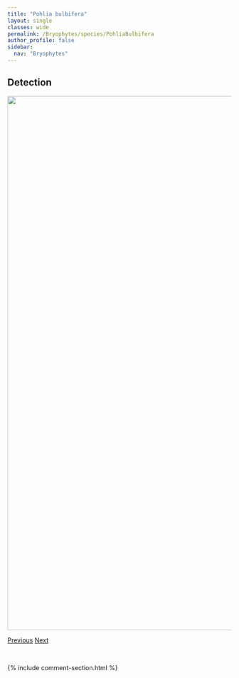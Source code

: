 ```yaml
---
title: "Pohlia bulbifera"
layout: single
classes: wide
permalink: /Bryophytes/species/PohliaBulbifera
author_profile: false
sidebar:
  nav: "Bryophytes"
---
```


<h2>Detection</h2>

<a href="https://drive.google.com/uc?export=view&id=1GS-eJibZz5m12U8-W-NzYcwBLhM6adYS">
<img src="https://drive.google.com/uc?export=view&id=1GS-eJibZz5m12U8-W-NzYcwBLhM6adYS" height = "1200" width = "800">
</a>


<a href="/DevelopmentWebsite/Bryophytes/species/PogonatumDentatum" class="pagination--pager" title="Pogonatum dentatum">Previous</a> <a href="/DevelopmentWebsite/Bryophytes/species/PohliaCruda" class="pagination--pager" title="Pohlia cruda">Next</a>

<p>&nbsp;</p>

{% include comment-section.html %}
